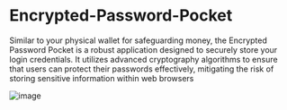 # Encrypted-Password-Pocket
Similar to your physical wallet for safeguarding money, the Encrypted Password Pocket is a robust application designed to securely store your login credentials. It utilizes advanced cryptography algorithms to ensure that users can protect their passwords effectively, mitigating the risk of storing sensitive information within web browsers

![image](https://github.com/AuxGrep/Encrypted-Password-Pocket/assets/103135612/52c06c12-bc03-48a1-8918-428f1a567b53)

